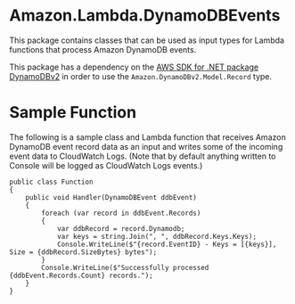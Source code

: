 # Amazon.Lambda.DynamoDBEvents

This package contains classes that can be used as input types for Lambda functions that process Amazon DynamoDB events.

This package has a dependency on the [AWS SDK for .NET package DynamoDBv2](https://www.nuget.org/packages/AWSSDK.DynamoDBv2/) in order to use the `Amazon.DynamoDBv2.Model.Record` type. 

# Sample Function

The following is a sample class and Lambda function that receives Amazon DynamoDB event record data as an input and writes some of the incoming event data to CloudWatch Logs. (Note that by default anything written to Console will be logged as CloudWatch Logs events.)

```
public class Function
{
    public void Handler(DynamoDBEvent ddbEvent)
    {
        foreach (var record in ddbEvent.Records)
        {
            var ddbRecord = record.Dynamodb;
            var keys = string.Join(", ", ddbRecord.Keys.Keys);
            Console.WriteLine($"{record.EventID} - Keys = [{keys}], Size = {ddbRecord.SizeBytes} bytes");
        }
        Console.WriteLine($"Successfully processed {ddbEvent.Records.Count} records.");
    }
}
```
